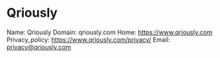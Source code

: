 
# Qriously

Name: Qriously
Domain: qriously.com
Home: https://www.qriously.com
Privacy_policy: https://www.qriously.com/privacy/
Email: privacy@qriously.com
